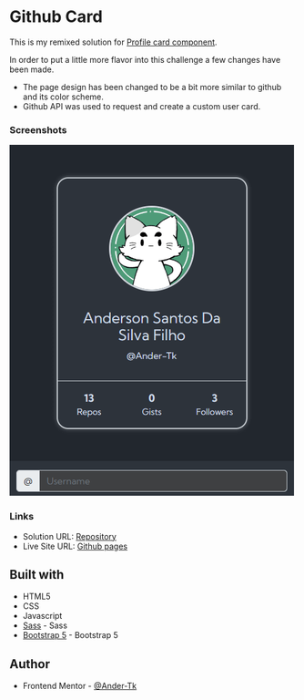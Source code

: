 # Github Card  

This is my remixed solution for [Profile card component](https://www.frontendmentor.io/challenges/profile-card-component-cfArpWshJ). 

In order to put a little more flavor into this challenge a few changes have been made.
* The page design has been changed to be a bit more similar to github and its color scheme.
* Github API was used to request and create a custom user card. 

### Screenshots

![Github Card](./Images/preview.png)

### Links

- Solution URL: [Repository](https://github.com/Ander-Tk/Github-Card)
- Live Site URL: [Github pages](https://ander-tk.github.io/Github-Card/)

## Built with

- HTML5
- CSS 
- Javascript
- [Sass](https://sass-lang.com/) - Sass
- [Bootstrap 5](https://getbootstrap.com/) - Bootstrap 5

## Author

- Frontend Mentor - [@Ander-Tk](https://www.frontendmentor.io/profile/Ander-Tk)